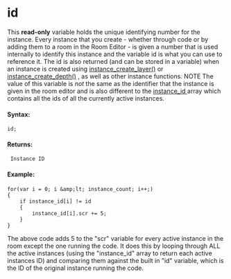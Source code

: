 # id

This **read-only** variable holds the unique identifying number for the
instance. Every instance that you create - whether through code or by
adding them to a room in the Room Editor - is given a number that is
used internally to identify this instance and the variable id is what
you can use to reference it. The id is also returned (and can be stored
in a variable) when an instance is created using
[instance_create_layer()](../instance_create_layer) or
[instance_create_depth()](../instance_create_depth) , as well as
other instance functions. NOTE The value of this variable is *not* the
same as the identifier that the instance is given in the room editor and
is also different to the [ instance_id ](../instance_id) array which
contains all the ids of all the currently active instances.

#### Syntax:

``` gml
id;
```

#### Returns:

``` gml
 Instance ID
```

#### Example:

``` gml
for(var i = 0; i &amp;lt; instance_count; i++;)
{
    if instance_id[i] != id
    {
        instance_id[i].scr += 5;
    }
}
```

The above code adds 5 to the "scr" variable for every active instance in
the room except the one running the code. It does this by looping
through ALL the active instances (using the "instance_id" array to
return each active instances ID) and comparing them against the built in
"id" variable, which is the ID of the original instance running the
code.

